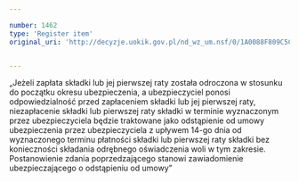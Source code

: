 ```yaml
---

number: 1462
type: 'Register item'
original_uri: 'http://decyzje.uokik.gov.pl/nd_wz_um.nsf/0/1A0088F809C5CD58C1257482003807CE?OpenDocument'


---
```


„Jeżeli zapłata składki lub jej pierwszej raty została odroczona w stosunku do początku okresu ubezpieczenia, a ubezpieczyciel ponosi odpowiedzialność przed zapłaceniem składki lub jej pierwszej raty, niezapłacenie składki lub pierwszej raty składki w terminie wyznaczonym przez ubezpieczyciela będzie traktowane jako odstąpienie od umowy ubezpieczenia przez ubezpieczyciela z upływem 14-go dnia od wyznaczonego terminu płatności składki lub pierwszej raty składki bez konieczności składania odrębnego oświadczenia woli w tym zakresie. Postanowienie zdania poprzedzającego stanowi zawiadomienie ubezpieczającego o odstąpieniu od umowy”

